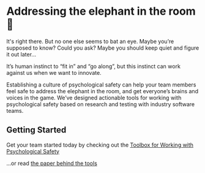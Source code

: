 <meta name="viewport" content="width=device-width, initial-scale=1">

<h1>Addressing the elephant in the room 🐘</h1>
It's right there. But no one else seems to bat an eye. Maybe you’re supposed to know? Could you ask? Maybe you should keep quiet and figure it out later...

It’s human instinct to “fit in” and “go along”, but this instinct can work against us when we want to innovate.

Establishing a culture of psychological safety can help your team members feel safe to address the elephant in the room, and get everyone’s brains and voices in the game. We’ve designed actionable tools for working with psychological safety based on research and testing with industry software teams.

## Getting Started

Get your team started today by checking out the [Toolbox for Working with Psychological Safety](toolbox.md)

...or read [the paper behind the tools](https://link.springer.com/chapter/10.1007/978-3-031-08169-9_6)
